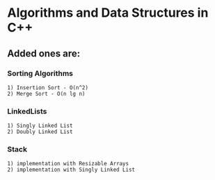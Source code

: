 # Algorithms and Data Structures in C++

## Added ones are:

### Sorting Algorithms
    1) Insertion Sort - O(n^2)
    2) Merge Sort - O(n lg n)

### LinkedLists
    1) Singly Linked List
    2) Doubly Linked List
### Stack 
    1) implementation with Resizable Arrays
    2) implementation with Singly Linked List